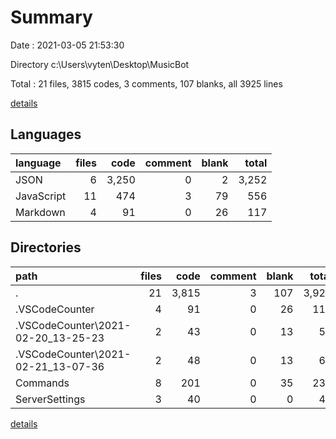 # Summary

Date : 2021-03-05 21:53:30

Directory c:\Users\vyten\Desktop\MusicBot

Total : 21 files,  3815 codes, 3 comments, 107 blanks, all 3925 lines

[details](details.md)

## Languages
| language | files | code | comment | blank | total |
| :--- | ---: | ---: | ---: | ---: | ---: |
| JSON | 6 | 3,250 | 0 | 2 | 3,252 |
| JavaScript | 11 | 474 | 3 | 79 | 556 |
| Markdown | 4 | 91 | 0 | 26 | 117 |

## Directories
| path | files | code | comment | blank | total |
| :--- | ---: | ---: | ---: | ---: | ---: |
| . | 21 | 3,815 | 3 | 107 | 3,925 |
| .VSCodeCounter | 4 | 91 | 0 | 26 | 117 |
| .VSCodeCounter\2021-02-20_13-25-23 | 2 | 43 | 0 | 13 | 56 |
| .VSCodeCounter\2021-02-21_13-07-36 | 2 | 48 | 0 | 13 | 61 |
| Commands | 8 | 201 | 0 | 35 | 236 |
| ServerSettings | 3 | 40 | 0 | 0 | 40 |

[details](details.md)